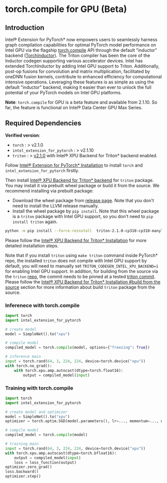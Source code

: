 torch.compile for GPU (Beta)
============================

## Introduction

Intel® Extension for PyTorch\* now empowers users to seamlessly harness graph compilation capabilities for optimal PyTorch model performance on Intel GPU via the flagship [torch.compile](https://pytorch.org/docs/stable/generated/torch.compile.html#torch-compile) API through the default "inductor" backend ([TorchInductor](https://dev-discuss.pytorch.org/t/torchinductor-a-pytorch-native-compiler-with-define-by-run-ir-and-symbolic-shapes/747/1)). The Triton compiler has been the core of the Inductor codegen supporting various accelerator devices. Intel has extended TorchInductor by adding Intel GPU support to Triton. Additionally, post-op fusions for convolution and matrix multiplication, facilitated by oneDNN fusion kernels, contribute to enhanced efficiency for computational intensive operations. Leveraging these features is as simple as using the default "inductor" backend, making it easier than ever to unlock the full potential of your PyTorch models on Intel GPU platforms.

**Note**: `torch.compile` for GPU is a beta feature and available from 2.1.10. So far, the feature is functional on Intel® Data Center GPU Max Series.

## Required Dependencies

**Verified version**:
- `torch` : > v2.1.0
- `intel_extension_for_pytorch` : > v2.1.10
- `triton` : > [v2.1.0](https://github.com/intel/intel-xpu-backend-for-triton/releases/tag/v2.1.0) with Intel® XPU Backend for Triton* backend enabled.

Follow [Intel® Extension for PyTorch\* Installation](https://intel.github.io/intel-extension-for-pytorch/xpu/2.1.30+xpu/tutorials/installation.html) to install `torch` and `intel_extension_for_pytorch` firstly.

Then install [Intel® XPU Backend for Triton\* backend](https://github.com/intel/intel-xpu-backend-for-triton) for `triton` package. You may install it via prebuilt wheel package or build it from the source. We recommend installing via prebuilt package:

- Download the wheel package from [release page](https://github.com/intel/intel-xpu-backend-for-triton/releases). Note that you don't need to install the LLVM release manually. 
- Install the wheel package by `pip install`. Note that this wheel package is a `triton` package with Intel GPU support, so you don't need to `pip install triton` again.
  
```Bash
python -m pip install --force-reinstall  triton-2.1.0-cp310-cp310-manylinux_2_17_x86_64.manylinux2014_x86_64.whl
```

Please follow the [Intel® XPU Backend for Triton\* Installation](https://github.com/intel/intel-xpu-backend-for-triton?tab=readme-ov-file#setup-guide) for more detailed installation steps. 

Note that if you install `triton` using `make triton` command inside PyTorch\* repo, the installed `triton` does not compile with Intel GPU support by default, you will need to manually set `TRITON_CODEGEN_INTEL_XPU_BACKEND=1` for enabling Intel GPU support. In addition, for building from the source via the `triton` [repo](https://github.com/openai/triton.git), the commit needs to be pinned at a tested [triton commit](https://github.com/intel/intel-xpu-backend-for-triton/blob/main/triton_hash.txt). Please follow the [Intel® XPU Backend for Triton\* Installation #build from the source](https://github.com/intel/intel-xpu-backend-for-triton?tab=readme-ov-file#option-2-build-from-the-source) section for more information about build `triton` package from the source. 


### Inferenece with torch.compile

```python
import torch
import intel_extension_for_pytorch

# create model
model = SimpleNet().to("xpu")

# compile model
compiled_model = torch.compile(model, options={"freezing": True})

# inference main
input = torch.rand(64, 3, 224, 224, device=torch.device("xpu"))
with torch.no_grad():
    with torch.xpu.amp.autocast(dtype=torch.float16):
        output = compiled_model(input)
```

### Training with torch.compile

```python
import torch
import intel_extension_for_pytorch

# create model and optimizer
model = SimpleNet().to("xpu")
optimizer = torch.optim.SGD(model.parameters(), lr=..., momentum=..., weight_decay=...)

# compile model
compiled_model = torch.compile(model)

# training main
input = torch.rand(64, 3, 224, 224, device=torch.device("xpu"))
with torch.xpu.amp.autocast(dtype=torch.bfloat16):
    output = compiled_model(input)
    loss = loss_function(output)
optimizer.zero_grad()
loss.backward()
optimizer.step()
```

